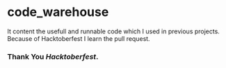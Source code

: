# code_warehouse
It content the usefull and runnable code which I used in previous projects.
Because of Hacktoberfest I learn the pull request.
### Thank You *Hacktoberfest*.
